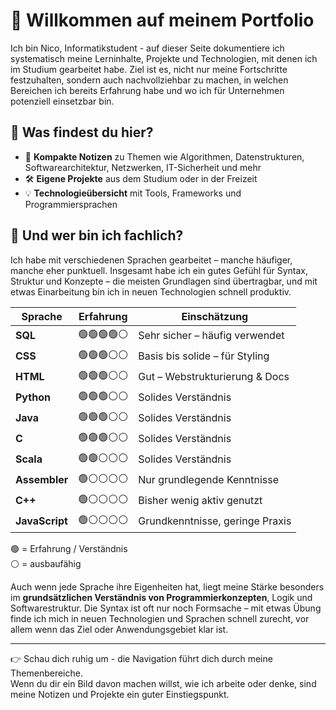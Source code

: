 # 👋 Willkommen auf meinem Portfolio

Ich bin Nico, Informatikstudent - auf dieser Seite dokumentiere ich systematisch meine Lerninhalte, Projekte und Technologien, mit denen ich im Studium gearbeitet habe. Ziel ist es, nicht nur meine Fortschritte festzuhalten, sondern auch nachvollziehbar zu machen, in welchen Bereichen ich bereits Erfahrung habe und wo ich für Unternehmen potenziell einsetzbar bin.
## 🧠 Was findest du hier?

- 📘 **Kompakte Notizen** zu Themen wie Algorithmen, Datenstrukturen, Softwarearchitektur, Netzwerken, IT-Sicherheit und mehr
- 🛠 **Eigene Projekte** aus dem Studium oder in der Freizeit
- 💡 **Technologieübersicht** mit Tools, Frameworks und Programmiersprachen
## 💬 Und wer bin ich fachlich?

Ich habe mit verschiedenen Sprachen gearbeitet – manche häufiger, manche eher punktuell. Insgesamt habe ich ein gutes Gefühl für Syntax, Struktur und Konzepte – die meisten Grundlagen sind übertragbar, und mit etwas Einarbeitung bin ich in neuen Technologien schnell produktiv.

| Sprache        | Erfahrung | Einschätzung                    |
| -------------- | --------- | ------------------------------- |
| **SQL**        | 🟢🟢🟢🟢⚪ | Sehr sicher – häufig verwendet  |
| **CSS**        | 🟢🟢🟢⚪⚪  | Basis bis solide – für Styling  |
| **HTML**       | 🟢🟢🟢⚪⚪  | Gut – Webstrukturierung & Docs  |
| **Python**     | 🟢🟢🟢⚪⚪  | Solides Verständnis             |
| **Java**       | 🟢🟢🟢⚪⚪  | Solides Verständnis             |
| **C**          | 🟢🟢🟢⚪⚪  | Solides Verständnis             |
| **Scala**      | 🟢🟢⚪⚪⚪   | Solides Verständnis             |
| **Assembler**  | 🟢⚪⚪⚪⚪    | Nur grundlegende Kenntnisse     |
| **C++**        | 🟢⚪⚪⚪⚪    | Bisher wenig aktiv genutzt      |
| **JavaScript** | 🟢⚪⚪⚪⚪    | Grundkenntnisse, geringe Praxis |
🟢 = Erfahrung / Verständnis  
⚪ = ausbaufähig

Auch wenn jede Sprache ihre Eigenheiten hat, liegt meine Stärke besonders im **grundsätzlichen Verständnis von Programmierkonzepten**, Logik und Softwarestruktur. Die Syntax ist oft nur noch Formsache – mit etwas Übung finde ich mich in neuen Technologien und Sprachen schnell zurecht, vor allem wenn das Ziel oder Anwendungsgebiet klar ist.

---

👉 Schau dich ruhig um - die Navigation führt dich durch meine Themenbereiche.  
Wenn du dir ein Bild davon machen willst, wie ich arbeite oder denke, sind meine Notizen und Projekte ein guter Einstiegspunkt.
